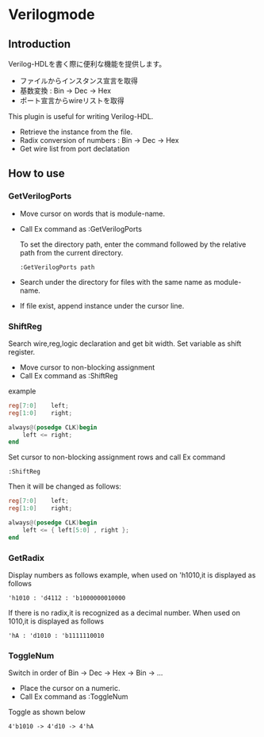 # Verilogmode

## Introduction

Verilog-HDLを書く際に便利な機能を提供します。
- ファイルからインスタンス宣言を取得
- 基数変換 : Bin -> Dec -> Hex
- ポート宣言からwireリストを取得


This plugin is useful for writing Verilog-HDL.
- Retrieve the instance from the file.
- Radix conversion of numbers : Bin -> Dec -> Hex
- Get wire list from port declatation

## How to use

### GetVerilogPorts

* Move cursor on words that is module-name.
* Call Ex command as :GetVerilogPorts  

  To set the directory path, enter the command followed by the relative path from the current directory.

  ``` text
  :GetVerilogPorts path
  ```

* Search under the directory for files with the same name as module-name.
* If file exist, append instance under the cursor line.

### ShiftReg

Search wire,reg,logic declaration and get bit width.
Set variable as shift register.

* Move cursor to non-blocking assignment
* Call Ex command as :ShiftReg

example
``` verilog
reg[7:0]    left;
reg[1:0]    right;

always@(posedge CLK)begin
    left <= right;
end
```

Set cursor to non-blocking assignment rows and call Ex command
``` text
:ShiftReg
```

Then it will be changed as follows:
``` verilog
reg[7:0]    left;
reg[1:0]    right;

always@(posedge CLK)begin
    left <= { left[5:0] , right };
end
```
### GetRadix

Display numbers as follows
example, when used on 'h1010,it is displayed as follows 
``` text
'h1010 : 'd4112 : 'b1000000010000
```
If there is no radix,it is recognized as a decimal number.
When used on 1010,it is displayed as follows 
``` text
'hA : 'd1010 : 'b1111110010
```


### ToggleNum

Switch in order of Bin -> Dec -> Hex -> Bin -> ...

* Place the cursor on a numeric.
* Call Ex command as :ToggleNum

Toggle as shown below
``` text
4'b1010 -> 4'd10 -> 4'hA

